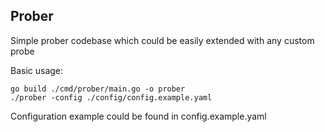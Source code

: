 ## Prober
Simple prober codebase which could be easily extended with any custom probe

Basic usage:
```
go build ./cmd/prober/main.go -o prober
./prober -config ./config/config.example.yaml
```
Configuration example could be found in config.example.yaml